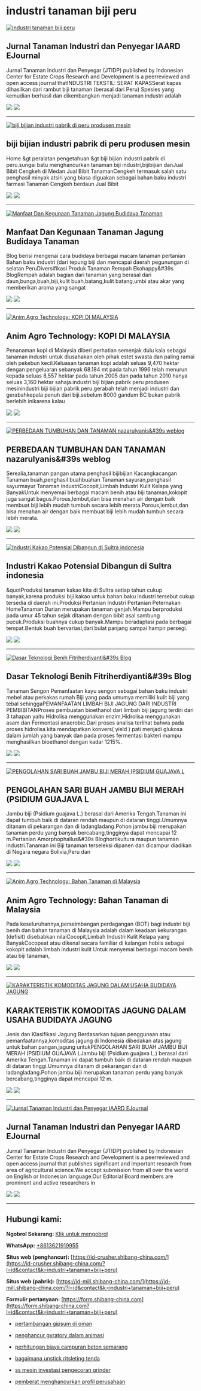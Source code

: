 # industri tanaman biji peru

<a href="https://swt.shibang-china.com/?l=id&img&k=industri+tanaman+biji+peru" target="_blank">![industri tanaman biji peru](http://static.shibang-china.com/all-800x300/962.jpg)</a>

## Jurnal Tanaman Industri dan Penyegar IAARD EJournal
Jurnal Tanaman Industri dan Penyegar (JTIDP) published by Indonesian Center for Estate Crops Research and Development is a peerreviewed and open access journal thatINDUSTRI TEKSTIL: SERAT KAPASSerat kapas dihasilkan dari rambut biji tanaman (berasal dari Peru) Spesies yang kemudian berhasil dan dikembangkan menjadi tanaman industri adalah


<a href="https://whatsapp.shibangsoft.com/WhatsApp.php" target="_blank" title="WhatsApp">![](http://static.shibang-china.com/icon/whatsapp.png)</a> <a href="https://swt.shibang-china.com/?l=id&icon&k=industri+tanaman+biji+peru" target="_blank">![](http://static.shibang-china.com/icon/chat-id.png)</a>

---

<a href="https://swt.shibang-china.com/?l=id&img&k=industri+tanaman+biji+peru" target="_blank">![biji bijian industri pabrik di peru produsen mesin](http://static.shibang-china.com/all-800x300/39.jpg)</a>

## biji bijian industri pabrik di peru produsen mesin
Home &gt peralatan pengetahuan &gt biji bijian industri pabrik di peru.sungai batu menghancurkan tanaman biji industri,bijibijian danJual Bibit Cengkeh di Medan Jual Bibit TanamanCengkeh termasuk salah satu penghasil minyak atsiri yang biasa diguakan sebagai bahan baku industri farmasi Tanaman Cengkeh berdaun Jual Bibit


<a href="https://whatsapp.shibangsoft.com/WhatsApp.php" target="_blank" title="WhatsApp">![](http://static.shibang-china.com/icon/whatsapp.png)</a> <a href="https://swt.shibang-china.com/?l=id&icon&k=industri+tanaman+biji+peru" target="_blank">![](http://static.shibang-china.com/icon/chat-id.png)</a>

---

<a href="https://swt.shibang-china.com/?l=id&img&k=industri+tanaman+biji+peru" target="_blank">![Manfaat Dan Kegunaan Tanaman Jagung Budidaya Tanaman](http://static.shibang-china.com/all-800x300/641.jpg)</a>

## Manfaat Dan Kegunaan Tanaman Jagung Budidaya Tanaman
Blog berisi mengenai cara budidaya berbagai macam tanaman pertanian Bahan baku industri (dari tepung biji dan mencapai daerah pegunungan di selatan PeruDiversifikasi Produk Tanaman Rempah Ekohappy&#39s BlogRempah adalah bagian dari tanaman yang berasal dari daun,bunga,buah,biji,kulit buah,batang,kulit batang,umbi atau akar yang memberikan aroma yang sangat


<a href="https://whatsapp.shibangsoft.com/WhatsApp.php" target="_blank" title="WhatsApp">![](http://static.shibang-china.com/icon/whatsapp.png)</a> <a href="https://swt.shibang-china.com/?l=id&icon&k=industri+tanaman+biji+peru" target="_blank">![](http://static.shibang-china.com/icon/chat-id.png)</a>

---

<a href="https://swt.shibang-china.com/?l=id&img&k=industri+tanaman+biji+peru" target="_blank">![Anim Agro Technology: KOPI DI MALAYSIA](http://static.shibang-china.com/all-800x300/1520.jpg)</a>

## Anim Agro Technology: KOPI DI MALAYSIA
Penanaman kopi di Malaysia diberi perhatian semenjak dulu kala sebagai tanaman industri untuk diusahakan oleh pihak estet swasta dan paling ramai oleh pekebun kecil.Keluasan tanaman kopi adalah seluas 9,470 hektar dengan pengeluaran sebanyak 68.184 mt pada tahun 1996 telah menurun kepada seluas 8,557 hektar pada tahun 2005 dan pada tahun 2010 hanya seluas 3,160 hektar sahaja.industri biji bijian pabrik peru produsen mesinindustri biji bijian pabrik peru.gerabah telah menjadi industri dan gerabahkepala penuh dari biji.sebelum 8000 gandum BC bukan pabrik berlebih inikarena kalau


<a href="https://whatsapp.shibangsoft.com/WhatsApp.php" target="_blank" title="WhatsApp">![](http://static.shibang-china.com/icon/whatsapp.png)</a> <a href="https://swt.shibang-china.com/?l=id&icon&k=industri+tanaman+biji+peru" target="_blank">![](http://static.shibang-china.com/icon/chat-id.png)</a>

---

<a href="https://swt.shibang-china.com/?l=id&img&k=industri+tanaman+biji+peru" target="_blank">![PERBEDAAN TUMBUHAN DAN TANAMAN nazarulyanis&#39s weblog](http://static.shibang-china.com/all-800x300/1315.jpg)</a>

## PERBEDAAN TUMBUHAN DAN TANAMAN nazarulyanis&#39s weblog
Serealia,tanaman pangan utama penghasil bijibijian Kacangkacangan Tanaman buah,penghasil buahbuahan Tanaman sayuran,penghasil sayurmayur Tanaman industriCocopit,Limbah Industri Kulit Kelapa yang BanyakUntuk menyemai berbagai macam benih atau biji tanaman,kokopit juga sangat bagus.Porous,lembut,dan bisa menahan air dengan baik membuat biji lebih mudah tumbuh secara lebih merata.Porous,lembut,dan bisa menahan air dengan baik membuat biji lebih mudah tumbuh secara lebih merata.


<a href="https://whatsapp.shibangsoft.com/WhatsApp.php" target="_blank" title="WhatsApp">![](http://static.shibang-china.com/icon/whatsapp.png)</a> <a href="https://swt.shibang-china.com/?l=id&icon&k=industri+tanaman+biji+peru" target="_blank">![](http://static.shibang-china.com/icon/chat-id.png)</a>

---

<a href="https://swt.shibang-china.com/?l=id&img&k=industri+tanaman+biji+peru" target="_blank">![Industri Kakao Potensial Dibangun di Sultra indonesia](http://static.shibang-china.com/all-800x300/713.jpg)</a>

## Industri Kakao Potensial Dibangun di Sultra indonesia
&quotProduksi tanaman kakao kita di Sultra setiap tahun cukup banyak,karena produksi biji kakao untuk bahan baku industri tersebut cukup tersedia di daerah ini.Produksi Pertanian Industri Pertanian Peternakan HomeTanaman Durian merupakan tanaman genjah.Mampu berproduksi pada umur 45 tahun sejak ditanam dengan bibit asal sambung pucuk.Produksi buahnya cukup banyak.Mampu beradaptasi pada berbagai tempat.Bentuk buah bervariasi,dari bulat panjang sampai hampir persegi.


<a href="https://whatsapp.shibangsoft.com/WhatsApp.php" target="_blank" title="WhatsApp">![](http://static.shibang-china.com/icon/whatsapp.png)</a> <a href="https://swt.shibang-china.com/?l=id&icon&k=industri+tanaman+biji+peru" target="_blank">![](http://static.shibang-china.com/icon/chat-id.png)</a>

---

<a href="https://swt.shibang-china.com/?l=id&img&k=industri+tanaman+biji+peru" target="_blank">![Dasar Teknologi Benih Fitriherdiyanti&#39s Blog](http://static.shibang-china.com/all-800x300/10.jpg)</a>

## Dasar Teknologi Benih Fitriherdiyanti&#39s Blog
Tanaman Sengon Pemanfaatan kayu sengon sebagai bahan baku industri mebel atau perkakas rumah Biji yang pada umumya memiliki kulit biji yang tebal sehinggaPEMANFAATAN LIMBAH BIJI JAGUNG DARI INDUSTRI PEMBIBITANProses pembuatan bioethanol dari limbah biji jagung terdiri dari 3 tahapan yaitu Hidrolisa menggunakan enzim,Hidrolisa menggunakan asam dan Fermentasi anaerobic.Dari proses analisa terlihat bahwa pada proses hidrolisa kita mendapatkan konvers( yield ) pati menjadi glukosa dalam jumlah yang banyak dan pada proses fermentasi bakteri mampu menghasilkan bioethanol dengan kadar 1215%.


<a href="https://whatsapp.shibangsoft.com/WhatsApp.php" target="_blank" title="WhatsApp">![](http://static.shibang-china.com/icon/whatsapp.png)</a> <a href="https://swt.shibang-china.com/?l=id&icon&k=industri+tanaman+biji+peru" target="_blank">![](http://static.shibang-china.com/icon/chat-id.png)</a>

---

<a href="https://swt.shibang-china.com/?l=id&img&k=industri+tanaman+biji+peru" target="_blank">![PENGOLAHAN SARI BUAH JAMBU BIJI MERAH (PSIDIUM GUAJAVA L](http://static.shibang-china.com/all-800x300/1496.jpg)</a>

## PENGOLAHAN SARI BUAH JAMBU BIJI MERAH (PSIDIUM GUAJAVA L
Jambu biji (Psidium guajava L.) berasal dari Amerika Tengah.Tanaman ini dapat tumbuh baik di dataran rendah maupun di dataran tinggi.Umumnya ditanam di pekarangan dan di ladangladang.Pohon jambu biji merupakan tanaman perdu yang banyak bercabang,tingginya dapat mencapai 12 m.Pertanian Amorphophallus&#39s Bloghortikultura maupun tanaman industri.Tanaman ini Biji tanaman terseleksi dipanen dan dicampur diadikan di Negara negara Bolivia,Peru dan


<a href="https://whatsapp.shibangsoft.com/WhatsApp.php" target="_blank" title="WhatsApp">![](http://static.shibang-china.com/icon/whatsapp.png)</a> <a href="https://swt.shibang-china.com/?l=id&icon&k=industri+tanaman+biji+peru" target="_blank">![](http://static.shibang-china.com/icon/chat-id.png)</a>

---

<a href="https://swt.shibang-china.com/?l=id&img&k=industri+tanaman+biji+peru" target="_blank">![Anim Agro Technology: Bahan Tanaman di Malaysia](http://static.shibang-china.com/all-800x300/1206.jpg)</a>

## Anim Agro Technology: Bahan Tanaman di Malaysia
Pada keseluruhannya,perseimbangan perdagangan (BOT) bagi industri biji benih dan bahan tanaman di Malaysia adalah dalam keadaan kekurangan (defisit) disebabkan nilaiCocopit,Limbah Industri Kulit Kelapa yang BanyakCocopeat atau dikenal secara familiar di kalangan hobiis sebagai kokopit adalah limbah industri kulit Untuk menyemai berbagai macam benih atau biji tanaman,


<a href="https://whatsapp.shibangsoft.com/WhatsApp.php" target="_blank" title="WhatsApp">![](http://static.shibang-china.com/icon/whatsapp.png)</a> <a href="https://swt.shibang-china.com/?l=id&icon&k=industri+tanaman+biji+peru" target="_blank">![](http://static.shibang-china.com/icon/chat-id.png)</a>

---

<a href="https://swt.shibang-china.com/?l=id&img&k=industri+tanaman+biji+peru" target="_blank">![KARAKTERISTIK KOMODITAS JAGUNG DALAM USAHA BUDIDAYA JAGUNG](http://static.shibang-china.com/all-800x300/1321.jpg)</a>

## KARAKTERISTIK KOMODITAS JAGUNG DALAM USAHA BUDIDAYA JAGUNG
Jenis dan Klasifikasi Jagung Berdasarkan tujuan penggunaan atau pemanfaatannya,komoditas jagung di Indonesia dibedakan atas jagung untuk bahan pangan,jagung untukPENGOLAHAN SARI BUAH JAMBU BIJI MERAH (PSIDIUM GUAJAVA LJambu biji (Psidium guajava L.) berasal dari Amerika Tengah.Tanaman ini dapat tumbuh baik di dataran rendah maupun di dataran tinggi.Umumnya ditanam di pekarangan dan di ladangladang.Pohon jambu biji merupakan tanaman perdu yang banyak bercabang,tingginya dapat mencapai 12 m.


<a href="https://whatsapp.shibangsoft.com/WhatsApp.php" target="_blank" title="WhatsApp">![](http://static.shibang-china.com/icon/whatsapp.png)</a> <a href="https://swt.shibang-china.com/?l=id&icon&k=industri+tanaman+biji+peru" target="_blank">![](http://static.shibang-china.com/icon/chat-id.png)</a>

---

<a href="https://swt.shibang-china.com/?l=id&img&k=industri+tanaman+biji+peru" target="_blank">![Jurnal Tanaman Industri dan Penyegar IAARD EJournal](http://static.shibang-china.com/all-800x300/534.jpg)</a>

## Jurnal Tanaman Industri dan Penyegar IAARD EJournal
Jurnal Tanaman Industri dan Penyegar (JTIDP) published by Indonesian Center for Estate Crops Research and Development is a peerreviewed and open access journal that publishes significant and important research from area of agricultural science.We accept submission from all over the world on English or Indonesian language.Our Editorial Board members are prominent and active researchers in

<a href="https://whatsapp.shibangsoft.com/WhatsApp.php" target="_blank" title="WhatsApp">![](http://static.shibang-china.com/icon/whatsapp.png)</a> <a href="https://swt.shibang-china.com/?l=id&icon&k=industri+tanaman+biji+peru" target="_blank">![](http://static.shibang-china.com/icon/chat-id.png)</a>

---
## Hubungi kami:

**Ngobrol Sekarang:** [Klik untuk mengobrol](https://swt.shibang-china.com?l=id&contact&k=industri+tanaman+biji+peru)

**WhatsApp:**  [+8613621919955](https://whatsapp.shibangsoft.com/WhatsApp.php)

**Situs web (penghancur):** [https://id-crusher.shibang-china.com/](https://id-crusher.shibang-china.com/?l=id&contact&k=industri+tanaman+biji+peru)

**Situs web (pabrik):** [https://id-mill.shibang-china.com/](https://id-mill.shibang-china.com/?l=id&contact&k=industri+tanaman+biji+peru)

**Formulir pertanyaan:** [https://form.shibang-china.com](https://form.shibang-china.com?l=id&contact&k=industri+tanaman+biji+peru)

* [pertambangan gipsum di oman](../35/pertambangan%20gipsum%20di%20oman.md)

* [penghancur gyratory dalam animasi](../34/penghancur%20gyratory%20dalam%20animasi.md)

* [perhitungan biaya campuran beton semarang](../33/perhitungan%20biaya%20campuran%20beton%20semarang.md)

* [bagaimana unstick ritsleting tenda](../37/bagaimana%20unstick%20ritsleting%20tenda.md)

* [ss mesin investasi pengecoran grinder](../31/ss%20mesin%20investasi%20pengecoran%20grinder.md)

* [pemberat menghancurkan profil perusahaan](../37/pemberat%20menghancurkan%20profil%20perusahaan.md)